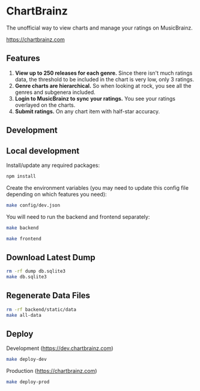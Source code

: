 ChartBrainz
===========

The unofficial way to view charts and manage your ratings on MusicBrainz.

https://chartbrainz.com

Features
--------

1. **View up to 250 releases for each genre.** Since there isn't much ratings
data, the threshold to be included in the chart is very low, only 3 ratings.
2. **Genre charts are hierarchical.** So when looking at rock, you see all the
genres and subgenera included.
3. **Login to MusicBrainz to sync your ratings.** You see your ratings overlayed
on the charts.
4. **Submit ratings.** On any chart item with half-star accuracy.

Development
-----------

## Local development

Install/update any required packages:

```sh
npm install
```

Create the environment variables (you may need to update this config file
depending on which features you need):

```bash
make config/dev.json
```

You will need to run the backend and frontend separately:

```bash
make backend
```

```bash
make frontend
```

## Download Latest Dump

```sh
rm -rf dump db.sqlite3
make db.sqlite3
```

## Regenerate Data Files

```sh
rm -rf backend/static/data
make all-data
```

## Deploy

Development (https://dev.chartbrainz.com)

```sh
make deploy-dev
```

Production (https://chartbrainz.com)

```sh
make deploy-prod
```
